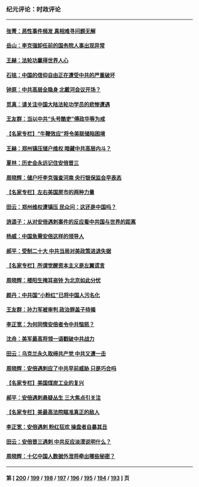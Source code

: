 ### 纪元评论：时政评论
---
#### [张菁：恶性事件频发 真相难寻问题无解](../../pages/nsc1025/n13780202.md) 
#### [岳山：李克强卸任前的国务院人事出现异常](../../pages/nsc1025/n13780129.md) 
#### [王赫：法轮功赢得世界人心](../../pages/nsc1025/n13779779.md) 
#### [石铭：中国的信仰自由正在遭受中共的严重破坏](../../pages/nsc1025/n13779846.md) 
#### [钟原：中共高层全隐身 北戴河会议开场？](../../pages/nsc1025/n13779715.md) 
#### [觅真：请关注中国大陆法轮功学员的悲惨遭遇](../../pages/nsc1025/n13779770.md) 
#### [王友群：当以中共“头号酷吏”傅政华等为戒](../../pages/nsc1025/n13779377.md) 
#### [【名家专栏】“牛鞭效应”将令美联储陷困境](../../pages/nsc1025/n13779220.md) 
#### [王赫：郑州镇压储户维权 暗藏中共高层内斗？](../../pages/nsc1025/n13778869.md) 
#### [夏林：历史会永远记住安倍晋三](../../pages/nsc1025/n13779359.md) 
#### [周晓辉：储户吁李克强查河南 央行银保监会早表态](../../pages/nsc1025/n13778633.md) 
#### [【名家专栏】左右美国房市的两种力量](../../pages/nsc1025/n13778494.md) 
#### [田云：郑州维权遭镇压 民众问：这还是中国吗？](../../pages/nsc1025/n13778125.md) 
#### [逍遥子：从对安倍遇刺事件的反应看中共国与世界的距离](../../pages/nsc1025/n13778149.md) 
#### [杨威：中国急需安倍这样的领导人](../../pages/nsc1025/n13778099.md) 
#### [郝平：受制二十大 中共当局对美政策进退失据](../../pages/nsc1025/n13777900.md) 
#### [【名家专栏】所谓觉醒资本主义是左翼谎言](../../pages/nsc1025/n13777457.md) 
#### [周晓辉：楼阳生掩耳盗铃 为北京如此分忧](../../pages/nsc1025/n13777752.md) 
#### [颜丹：中共国“小粉红”已将中国人污名化](../../pages/nsc1025/n13777738.md) 
#### [王友群：孙力军被审判 政治罪盖子待揭](../../pages/nsc1025/n13777444.md) 
#### [李正宽：为何同情安倍者令中共恼怒？](../../pages/nsc1025/n13777502.md) 
#### [沈舟：美军最高将领一语戳破中共战力](../../pages/nsc1025/n13777387.md) 
#### [田云：乌克兰永久取缔共产党 中共又遭一击](../../pages/nsc1025/n13777463.md) 
#### [周晓辉：安倍遇刺应了中共早前威胁 只是巧合吗](../../pages/nsc1025/n13777157.md) 
#### [【名家专栏】美国煤炭工业的复兴](../../pages/nsc1025/n13777125.md) 
#### [郝平：安倍遇刺悬疑丛生 三大焦点引关注](../../pages/nsc1025/n13777235.md) 
#### [【名家专栏】美最高法院瞄准真正的敌人](../../pages/nsc1025/n13776470.md) 
#### [李正宽：安倍遇刺 粉红狂欢 操盘者自暴其丑](../../pages/nsc1025/n13776891.md) 
#### [田云：安倍晋三遇刺 中共反应淡漠说明什么？](../../pages/nsc1025/n13776868.md) 
#### [周晓辉：十亿中国人数据外泄将牵出哪些秘密？](../../pages/nsc1025/n13776726.md) 

---
#### 第 [ [200](./200.md) / [199](./199.md) / [198](./198.md) / [197](./197.md) / [196](./196.md) / [195](./195.md) / [194](./194.md) / [193](./193.md) ] 页
